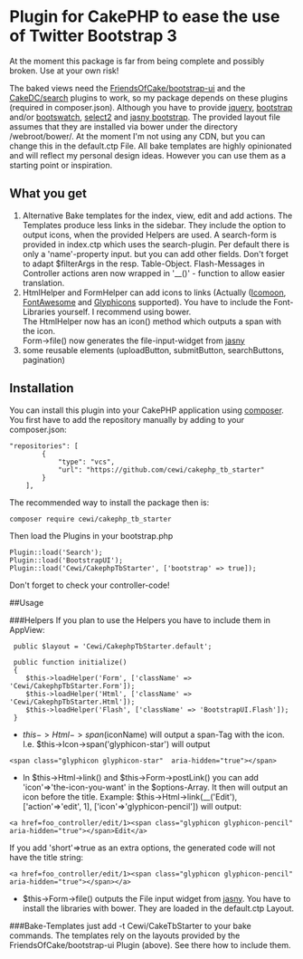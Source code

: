 # Plugin for CakePHP to ease the use of Twitter Bootstrap 3

At the moment this package is far from being complete and possibly broken. Use at your own risk!

The baked views need the [FriendsOfCake/bootstrap-ui](https://github.com/FriendsOfCake/bootstrap-ui) and the [CakeDC/search](https://github.com/CakeDC/search/tree/3.0) plugins to work, so my package depends on these plugins (required in composer.json).  Although you have to provide [jquery](http://jquery.com), [bootstrap](http://getbootstrap.com) and/or [bootswatch](http://bootswatch.com), [select2](https://select2.github.io/) and [jasny bootstrap](http://jasny.github.io/bootstrap/). The provided layout file assumes that they are installed via bower under the directory /webroot/bower/. At the moment I'm not using any CDN, but you can change this in the default.ctp File. All bake templates are highly opinionated and will reflect my personal design ideas. However you can use them as a starting point or inspiration.

## What you get
1. Alternative Bake templates for the index, view, edit and add actions. The Templates produce less links in the sidebar. They include the option to output icons, when the provided Helpers are used. A search-form is provided in index.ctp which uses the search-plugin. Per default there is only a 'name'-property input. but you can add other fields. Don't forget to adapt $filterArgs in the resp. Table-Object. Flash-Messages in Controller actions aren now wrapped in '__()' - function to allow easier translation.
2. HtmlHelper and FormHelper can add icons to links (Actually  ([Icomoon](https://icomoon.io/), [FontAwesome](http://fortawesome.github.io/Font-Awesome/) and [Glyphicons](http://getbootstrap.com/components/) supported). You have to include the Font-Libraries yourself. I recommend using bower.  
The HtmlHelper now has an icon() method which outputs a span with the icon.  
Form->file() now generates the file-input-widget from [jasny](http://jasny.github.io/bootstrap/javascript/#fileinput-examples) 
3. some reusable elements (uploadButton, submitButton, searchButtons, pagination)

## Installation
You can install this plugin into your CakePHP application using [composer](http://getcomposer.org).
You first have to add the repository manually by adding to your composer.json:

```
"repositories": [
        {
            "type": "vcs",
            "url": "https://github.com/cewi/cakephp_tb_starter"
        }
    ],
```


The recommended way to install the package then is:

```
composer require cewi/cakephp_tb_starter
```

Then load the Plugins in your bootstrap.php

```
Plugin::load('Search');
Plugin::load('BootstrapUI');
Plugin::load('Cewi/CakephpTbStarter', ['bootstrap' => true]);
```


Don't forget to check your controller-code! 

##Usage

###Helpers
If you plan to use the Helpers you have to include them in AppView:


     public $layout = 'Cewi/CakephpTbStarter.default';

     public function initialize()
     {
        $this->loadHelper('Form', ['className' => 'Cewi/CakephpTbStarter.Form']);
        $this->loadHelper('Html', ['className' => 'Cewi/CakephpTbStarter.Html']);
        $this->loadHelper('Flash', ['className' => 'BootstrapUI.Flash']);
     } 

- $this->Html->span($iconName) will output a span-Tag with the icon. I.e. $this->Icon->span('glyphicon-star') will output 
```
<span class="glyphicon glyphicon-star"  aria-hidden="true"></span>
```
- In $this->Html->link() and $this->Form->postLink() you can add 'icon'=>'the-icon-you-want' in the $options-Array. It then will output an icon before the title. Example: $this->Html->link(__('Edit'), ['action'=>'edit', 1], ['icon'=>'glyphicon-pencil']) will output:
```
<a href=foo_controller/edit/1><span class="glyphicon glyphicon-pencil"  aria-hidden="true"></span>Edit</a>
```
If you add 'short'=>true as an extra options, the generated code will not have the title string:
```
<a href=foo_controller/edit/1><span class="glyphicon glyphicon-pencil"  aria-hidden="true"></span></a>
```
- $this->Form->file() outputs the File input widget from [jasny](http://jasny.github.io/bootstrap/javascript/#fileinput). You have to install the libraries with bower. They are loaded in the default.ctp Layout. 

###Bake-Templates
just add -t Cewi/CakeTbStarter to your bake commands. The templates rely on the layouts provided by the FriendsOfCake/bootstrap-ui Plugin (above). See there how to include them.
 
